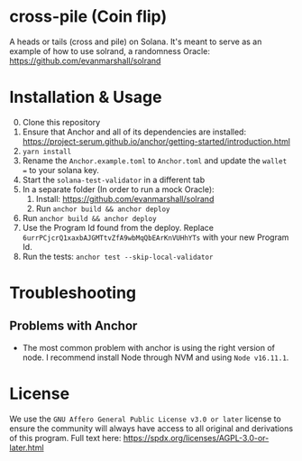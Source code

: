 # cross-pile (Coin flip)
A heads or tails (cross and pile) on Solana. It's meant to serve as an example of how to use solrand, a randomness Oracle: https://github.com/evanmarshall/solrand


# Installation & Usage

0. Clone this repository
1. Ensure that Anchor and all of its dependencies are installed: https://project-serum.github.io/anchor/getting-started/introduction.html
1. `yarn install`
1. Rename the `Anchor.example.toml` to `Anchor.toml` and update the `wallet =` to your solana key.
1. Start the `solana-test-validator` in a different tab
1. In a separate folder (In order to run a mock Oracle):
    1. Install: https://github.com/evanmarshall/solrand
    1. Run `anchor build && anchor deploy`
3. Run `anchor build && anchor deploy`
4. Use the Program Id found from the deploy. Replace `6urrPCjcrQ1xaxbAJGMTtvZfA9wbMqQbEArKnVUHhYTs` with your new Program Id.
5. Run the tests: `anchor test --skip-local-validator`

# Troubleshooting

## Problems with Anchor
* The most common problem with anchor is using the right version of node. I recommend install Node through NVM and using `Node v16.11.1`. 

# License

We use the `GNU Affero General Public License v3.0 or later` license to ensure the community will always have access to all original and derivations of this program.
Full text here: https://spdx.org/licenses/AGPL-3.0-or-later.html
